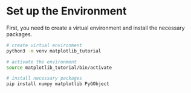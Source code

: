 # Set up the Environment

First, you need to create a virtual environment and install the necessary packages.

```bash
# create virtual environment
python3 -m venv matplotlib_tutorial

# activate the environment
source matplotlib_tutorial/bin/activate

# install necessary packages
pip install numpy matplotlib PyGObject
```
